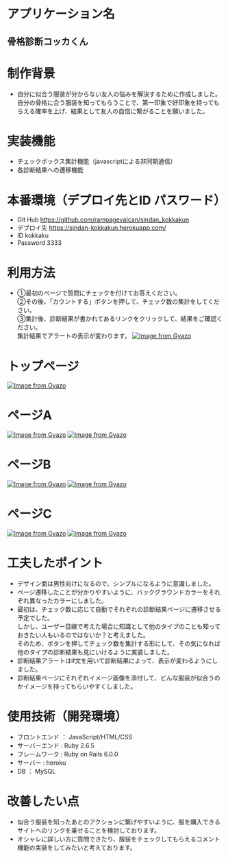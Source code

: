 # アプリケーション名
## 骨格診断コッカくん


# 制作背景
- 自分に似合う服装が分からない友人の悩みを解決するために作成しました。  
自分の骨格に合う服装を知ってもらうことで、第一印象で好印象を持ってもらえる確率を上げ、結果として友人の自信に繋がることを願いました。

# 実装機能
- チェックボックス集計機能（javascriptによる非同期通信）
- 各診断結果への遷移機能


# 本番環境（デプロイ先とID パスワード）
- Git Hub https://github.com/rampagevalcan/sindan_kokkakun
- デプロイ先 https://sindan-kokkakun.herokuapp.com/
- ID kokkaku 
- Password 3333


# 利用方法
- ①最初のページで質問にチェックを付けてお答えください。  
②その後、「カウントする」ボタンを押して、チェック数の集計をしてください。  
③集計後、診断結果が書かれてあるリンクをクリックして、結果をご確認ください。  
集計結果でアラートの表示が変わります。
[![Image from Gyazo](https://i.gyazo.com/54c0c369bcdb8db0397ba2691865300f.gif)](https://gyazo.com/54c0c369bcdb8db0397ba2691865300f)


# トップページ
[![Image from Gyazo](https://i.gyazo.com/72577794819a5f514190e45fe0447ffc.png)](https://gyazo.com/72577794819a5f514190e45fe0447ffc)


# ページA
[![Image from Gyazo](https://i.gyazo.com/84bb06a12938194a00247999c81dda19.png)](https://gyazo.com/84bb06a12938194a00247999c81dda19)
[![Image from Gyazo](https://i.gyazo.com/423c7ea27e4c944d6a1bd4745049f9cd.jpg)](https://gyazo.com/423c7ea27e4c944d6a1bd4745049f9cd)

# ページB
[![Image from Gyazo](https://i.gyazo.com/648750f4dd73bea68834c791b2d1a0a8.png)](https://gyazo.com/648750f4dd73bea68834c791b2d1a0a8)
[![Image from Gyazo](https://i.gyazo.com/c8cbfc28addde0cbaeb574aadf16ebfd.jpg)](https://gyazo.com/c8cbfc28addde0cbaeb574aadf16ebfd)

# ページC
[![Image from Gyazo](https://i.gyazo.com/86434cb0f046ec81978bb452524d0f2b.png)](https://gyazo.com/86434cb0f046ec81978bb452524d0f2b)
[![Image from Gyazo](https://i.gyazo.com/739768ceed1745ad30a82cbf6d1a9162.jpg)](https://gyazo.com/739768ceed1745ad30a82cbf6d1a9162)

# 工夫したポイント
- デザイン面は男性向けになるので、シンプルになるように意識しました。
- ページ遷移したことが分かりやすいように、バックグラウンドカラーをそれぞれ異なったカラーにしました。
- 最初は、チェック数に応じて自動でそれぞれの診断結果ページに遷移させる予定でした。  
しかし、ユーザー目線で考えた場合に知識として他のタイプのことも知っておきたい人もいるのではないか？と考えました。  
そのため、ボタンを押してチェック数を集計する形にして、その気になれば他のタイプの診断結果も見にいけるように実装しました。
- 診断結果アラートはif文を用いて診断結果によって、表示が変わるようにしました。
- 診断結果ページにそれぞれイメージ画像を添付して、どんな服装が似合うのかイメージを持ってもらいやすくしました。


# 使用技術（開発環境）
- フロントエンド ： JavaScript/HTML/CSS
- サーバーエンド : Ruby 2.6.5
- フレームワーク : Ruby on Rails 6.0.0
- サーバー : heroku
- DB ： MySQL

# 改善したい点
- 似合う服装を知ったあとのアクションに繋げやすいように、服を購入できるサイトへのリンクを乗せることを検討しております。
- オシャレに詳しい方に質問できたり、服装をチェックしてもらえるコメント機能の実装をしてみたいと考えております。
